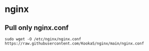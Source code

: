 # nginx

## Pull only nginx.conf

    sudo wget -O /etc/nginx/nginx.conf https://raw.githubusercontent.com/KookaS/nginx/main/nginx.conf
